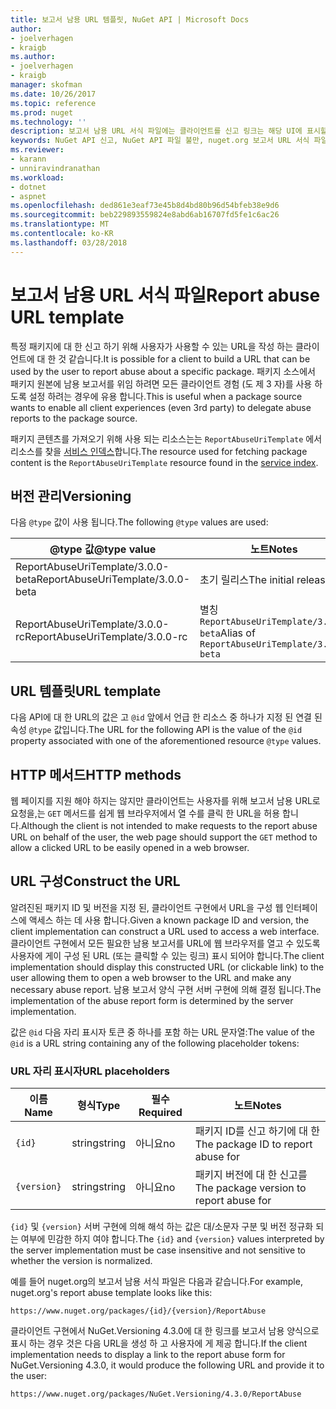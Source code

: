 ```yaml
---
title: 보고서 남용 URL 템플릿, NuGet API | Microsoft Docs
author:
- joelverhagen
- kraigb
ms.author:
- joelverhagen
- kraigb
manager: skofman
ms.date: 10/26/2017
ms.topic: reference
ms.prod: nuget
ms.technology: ''
description: 보고서 남용 URL 서식 파일에는 클라이언트를 신고 링크는 해당 UI에 표시할 수 있습니다.
keywords: NuGet API 신고, NuGet API 파일 불만, nuget.org 보고서 URL 서식 파일
ms.reviewer:
- karann
- unniravindranathan
ms.workload:
- dotnet
- aspnet
ms.openlocfilehash: ded861e3eaf73e45b8d4bd80b96d54bfeb38e9d6
ms.sourcegitcommit: beb229893559824e8abd6ab16707fd5fe1c6ac26
ms.translationtype: MT
ms.contentlocale: ko-KR
ms.lasthandoff: 03/28/2018
---
```

# <a name="report-abuse-url-template"></a><span data-ttu-id="ff95b-104">보고서 남용 URL 서식 파일</span><span class="sxs-lookup"><span data-stu-id="ff95b-104">Report abuse URL template</span></span>

<span data-ttu-id="ff95b-105">특정 패키지에 대 한 신고 하기 위해 사용자가 사용할 수 있는 URL을 작성 하는 클라이언트에 대 한 것 같습니다.</span><span class="sxs-lookup"><span data-stu-id="ff95b-105">It is possible for a client to build a URL that can be used by the user to report abuse about a specific package.</span></span> <span data-ttu-id="ff95b-106">패키지 소스에서 패키지 원본에 남용 보고서를 위임 하려면 모든 클라이언트 경험 (도 제 3 자)를 사용 하도록 설정 하려는 경우에 유용 합니다.</span><span class="sxs-lookup"><span data-stu-id="ff95b-106">This is useful when a package source wants to enable all client experiences (even 3rd party) to delegate abuse reports to the package source.</span></span>

<span data-ttu-id="ff95b-107">패키지 콘텐츠를 가져오기 위해 사용 되는 리소스는는 `ReportAbuseUriTemplate` 에서 리소스를 찾을 [서비스 인덱스](service-index.md)합니다.</span><span class="sxs-lookup"><span data-stu-id="ff95b-107">The resource used for fetching package content is the `ReportAbuseUriTemplate` resource found in the [service index](service-index.md).</span></span>

## <a name="versioning"></a><span data-ttu-id="ff95b-108">버전 관리</span><span class="sxs-lookup"><span data-stu-id="ff95b-108">Versioning</span></span>

<span data-ttu-id="ff95b-109">다음 `@type` 값이 사용 됩니다.</span><span class="sxs-lookup"><span data-stu-id="ff95b-109">The following `@type` values are used:</span></span>

<span data-ttu-id="ff95b-110">@type 값</span><span class="sxs-lookup"><span data-stu-id="ff95b-110">@type value</span></span>                       | <span data-ttu-id="ff95b-111">노트</span><span class="sxs-lookup"><span data-stu-id="ff95b-111">Notes</span></span>
--------------------------------- | -----
<span data-ttu-id="ff95b-112">ReportAbuseUriTemplate/3.0.0-beta</span><span class="sxs-lookup"><span data-stu-id="ff95b-112">ReportAbuseUriTemplate/3.0.0-beta</span></span> | <span data-ttu-id="ff95b-113">초기 릴리스</span><span class="sxs-lookup"><span data-stu-id="ff95b-113">The initial release</span></span>
<span data-ttu-id="ff95b-114">ReportAbuseUriTemplate/3.0.0-rc</span><span class="sxs-lookup"><span data-stu-id="ff95b-114">ReportAbuseUriTemplate/3.0.0-rc</span></span>   | <span data-ttu-id="ff95b-115">별칭 `ReportAbuseUriTemplate/3.0.0-beta`</span><span class="sxs-lookup"><span data-stu-id="ff95b-115">Alias of `ReportAbuseUriTemplate/3.0.0-beta`</span></span>

## <a name="url-template"></a><span data-ttu-id="ff95b-116">URL 템플릿</span><span class="sxs-lookup"><span data-stu-id="ff95b-116">URL template</span></span>

<span data-ttu-id="ff95b-117">다음 API에 대 한 URL의 값은 고 `@id` 앞에서 언급 한 리소스 중 하나가 지정 된 연결 된 속성 `@type` 값입니다.</span><span class="sxs-lookup"><span data-stu-id="ff95b-117">The URL for the following API is the value of the `@id` property associated with one of the aforementioned resource `@type` values.</span></span>

## <a name="http-methods"></a><span data-ttu-id="ff95b-118">HTTP 메서드</span><span class="sxs-lookup"><span data-stu-id="ff95b-118">HTTP methods</span></span>

<span data-ttu-id="ff95b-119">웹 페이지를 지원 해야 하지는 않지만 클라이언트는 사용자를 위해 보고서 남용 URL로 요청을,는 `GET` 메서드를 쉽게 웹 브라우저에서 열 수를 클릭 한 URL을 허용 합니다.</span><span class="sxs-lookup"><span data-stu-id="ff95b-119">Although the client is not intended to make requests to the report abuse URL on behalf of the user, the web page should support the `GET` method to allow a clicked URL to be easily opened in a web browser.</span></span>

## <a name="construct-the-url"></a><span data-ttu-id="ff95b-120">URL 구성</span><span class="sxs-lookup"><span data-stu-id="ff95b-120">Construct the URL</span></span>

<span data-ttu-id="ff95b-121">알려진된 패키지 ID 및 버전을 지정 된, 클라이언트 구현에서 URL을 구성 웹 인터페이스에 액세스 하는 데 사용 합니다.</span><span class="sxs-lookup"><span data-stu-id="ff95b-121">Given a known package ID and version, the client implementation can construct a URL used to access a web interface.</span></span> <span data-ttu-id="ff95b-122">클라이언트 구현에서 모든 필요한 남용 보고서를 URL에 웹 브라우저를 열고 수 있도록 사용자에 게이 구성 된 URL (또는 클릭할 수 있는 링크) 표시 되어야 합니다.</span><span class="sxs-lookup"><span data-stu-id="ff95b-122">The client implementation should display this constructed URL (or clickable link) to the user allowing them to open a web browser to the URL and make any necessary abuse report.</span></span> <span data-ttu-id="ff95b-123">남용 보고서 양식 구현 서버 구현에 의해 결정 됩니다.</span><span class="sxs-lookup"><span data-stu-id="ff95b-123">The implementation of the abuse report form is determined by the server implementation.</span></span>

<span data-ttu-id="ff95b-124">값은 `@id` 다음 자리 표시자 토큰 중 하나를 포함 하는 URL 문자열:</span><span class="sxs-lookup"><span data-stu-id="ff95b-124">The value of the `@id` is a URL string containing any of the following placeholder tokens:</span></span>

### <a name="url-placeholders"></a><span data-ttu-id="ff95b-125">URL 자리 표시자</span><span class="sxs-lookup"><span data-stu-id="ff95b-125">URL placeholders</span></span>

<span data-ttu-id="ff95b-126">이름</span><span class="sxs-lookup"><span data-stu-id="ff95b-126">Name</span></span>        | <span data-ttu-id="ff95b-127">형식</span><span class="sxs-lookup"><span data-stu-id="ff95b-127">Type</span></span>    | <span data-ttu-id="ff95b-128">필수</span><span class="sxs-lookup"><span data-stu-id="ff95b-128">Required</span></span> | <span data-ttu-id="ff95b-129">노트</span><span class="sxs-lookup"><span data-stu-id="ff95b-129">Notes</span></span>
----------- | ------- | -------- | -----
`{id}`      | <span data-ttu-id="ff95b-130">string</span><span class="sxs-lookup"><span data-stu-id="ff95b-130">string</span></span>  | <span data-ttu-id="ff95b-131">아니요</span><span class="sxs-lookup"><span data-stu-id="ff95b-131">no</span></span>       | <span data-ttu-id="ff95b-132">패키지 ID를 신고 하기에 대 한</span><span class="sxs-lookup"><span data-stu-id="ff95b-132">The package ID to report abuse for</span></span>
`{version}` | <span data-ttu-id="ff95b-133">string</span><span class="sxs-lookup"><span data-stu-id="ff95b-133">string</span></span>  | <span data-ttu-id="ff95b-134">아니요</span><span class="sxs-lookup"><span data-stu-id="ff95b-134">no</span></span>       | <span data-ttu-id="ff95b-135">패키지 버전에 대 한 신고를</span><span class="sxs-lookup"><span data-stu-id="ff95b-135">The package version to report abuse for</span></span>

<span data-ttu-id="ff95b-136">`{id}` 및 `{version}` 서버 구현에 의해 해석 하는 값은 대/소문자 구분 및 버전 정규화 되는 여부에 민감한 하지 여야 합니다.</span><span class="sxs-lookup"><span data-stu-id="ff95b-136">The `{id}` and `{version}` values interpreted by the server implementation must be case insensitive and not sensitive to whether the version is normalized.</span></span>

<span data-ttu-id="ff95b-137">예를 들어 nuget.org의 보고서 남용 서식 파일은 다음과 같습니다.</span><span class="sxs-lookup"><span data-stu-id="ff95b-137">For example, nuget.org's report abuse template looks like this:</span></span>

    https://www.nuget.org/packages/{id}/{version}/ReportAbuse

<span data-ttu-id="ff95b-138">클라이언트 구현에서 NuGet.Versioning 4.3.0에 대 한 링크를 보고서 남용 양식으로 표시 하는 경우 것은 다음 URL을 생성 하 고 사용자에 게 제공 합니다.</span><span class="sxs-lookup"><span data-stu-id="ff95b-138">If the client implementation needs to display a link to the report abuse form for NuGet.Versioning 4.3.0, it would produce the following URL and provide it to the user:</span></span>

    https://www.nuget.org/packages/NuGet.Versioning/4.3.0/ReportAbuse
